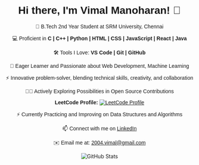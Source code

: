 <div align="center" style="font-family: 'Montserrat', sans-serif;">

  # Hi there, I'm Vimal Manoharan! 👋
  
  🚀 B.Tech 2nd Year Student at SRM University, Chennai
  
  💻 Proficient in 
  **C | C++ | Python | HTML | CSS | JavaScript | React | Java**
  
  🛠️ Tools I Love: 
  **VS Code | Git | GitHub**
  
  🌱 Eager Learner and Passionate about Web Development, Machine Learning
  
  ⚡️ Innovative problem-solver, blending technical skills, creativity, and collaboration
  
  👨‍💻 Actively Exploring Possibilities in Open Source Contributions

  **LeetCode Profile:**
  [![LeetCode Profile](https://img.shields.io/badge/LeetCode-Profile-brightgreen?style=flat&logo=leetcode)](https://leetcode.com/vimalmanoharan2004/)
  
  ⚡️ Currently Practicing and Improving on Data Structures and Algorithms
  
  📫 Connect with me on [LinkedIn](https://www.linkedin.com/in/vimalmanoharan2004/)
  
  ✉️ Email me at: 2004.vimal@gmail.com
</div>
<!-- GitHub Stats -->
<div align="center">
  <img src="https://github-readme-stats.vercel.app/api?username=vimal004&show_icons=true&theme=radical" alt="GitHub Stats"/>
</div>
